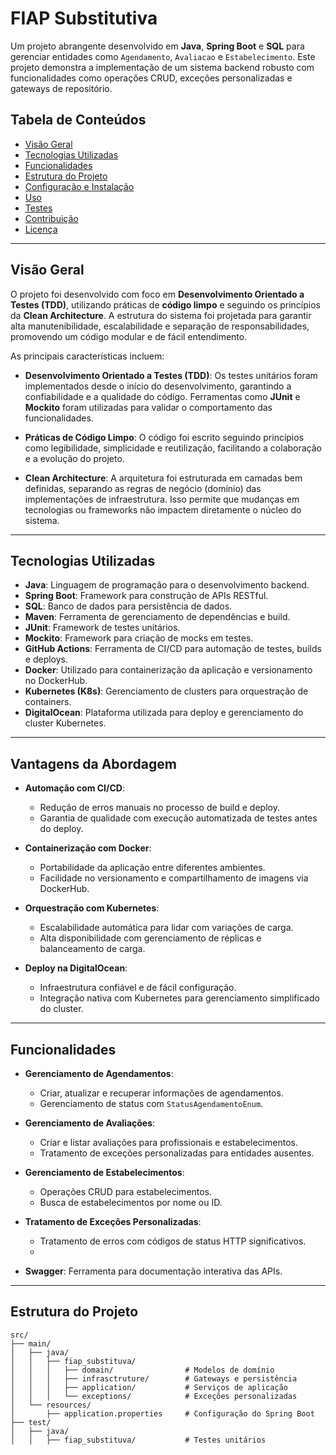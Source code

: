 # FIAP Substitutiva

Um projeto abrangente desenvolvido em **Java**, **Spring Boot** e **SQL** para gerenciar entidades como `Agendamento`, `Avaliacao` e `Estabelecimento`. Este projeto demonstra a implementação de um sistema backend robusto com funcionalidades como operações CRUD, exceções personalizadas e gateways de repositório.

## Tabela de Conteúdos

- [Visão Geral](#visão-geral)
- [Tecnologias Utilizadas](#tecnologias-utilizadas)
- [Funcionalidades](#funcionalidades)
- [Estrutura do Projeto](#estrutura-do-projeto)
- [Configuração e Instalação](#configuração-e-instalação)
- [Uso](#uso)
- [Testes](#testes)
- [Contribuição](#contribuição)
- [Licença](#licença)

---

## Visão Geral

O projeto foi desenvolvido com foco em **Desenvolvimento Orientado a Testes (TDD)**, utilizando práticas de **código limpo** e seguindo os princípios da **Clean Architecture**. A estrutura do sistema foi projetada para garantir alta manutenibilidade, escalabilidade e separação de responsabilidades, promovendo um código modular e de fácil entendimento.

As principais características incluem:

- **Desenvolvimento Orientado a Testes (TDD)**: Os testes unitários foram implementados desde o início do desenvolvimento, garantindo a confiabilidade e a qualidade do código. Ferramentas como **JUnit** e **Mockito** foram utilizadas para validar o comportamento das funcionalidades.

- **Práticas de Código Limpo**: O código foi escrito seguindo princípios como legibilidade, simplicidade e reutilização, facilitando a colaboração e a evolução do projeto.

- **Clean Architecture**: A arquitetura foi estruturada em camadas bem definidas, separando as regras de negócio (domínio) das implementações de infraestrutura. Isso permite que mudanças em tecnologias ou frameworks não impactem diretamente o núcleo do sistema.
---

## Tecnologias Utilizadas


- **Java**: Linguagem de programação para o desenvolvimento backend.
- **Spring Boot**: Framework para construção de APIs RESTful.
- **SQL**: Banco de dados para persistência de dados.
- **Maven**: Ferramenta de gerenciamento de dependências e build.
- **JUnit**: Framework de testes unitários.
- **Mockito**: Framework para criação de mocks em testes.
- **GitHub Actions**: Ferramenta de CI/CD para automação de testes, builds e deploys.
- **Docker**: Utilizado para containerização da aplicação e versionamento no DockerHub.
- **Kubernetes (K8s)**: Gerenciamento de clusters para orquestração de containers.
- **DigitalOcean**: Plataforma utilizada para deploy e gerenciamento do cluster Kubernetes.

---

## Vantagens da Abordagem

- **Automação com CI/CD**:
    - Redução de erros manuais no processo de build e deploy.
    - Garantia de qualidade com execução automatizada de testes antes do deploy.

- **Containerização com Docker**:
    - Portabilidade da aplicação entre diferentes ambientes.
    - Facilidade no versionamento e compartilhamento de imagens via DockerHub.

- **Orquestração com Kubernetes**:
    - Escalabilidade automática para lidar com variações de carga.
    - Alta disponibilidade com gerenciamento de réplicas e balanceamento de carga.

- **Deploy na DigitalOcean**:
    - Infraestrutura confiável e de fácil configuração.
    - Integração nativa com Kubernetes para gerenciamento simplificado do cluster.


---

## Funcionalidades

- **Gerenciamento de Agendamentos**:
    - Criar, atualizar e recuperar informações de agendamentos.
    - Gerenciamento de status com `StatusAgendamentoEnum`.

- **Gerenciamento de Avaliações**:
    - Criar e listar avaliações para profissionais e estabelecimentos.
    - Tratamento de exceções personalizadas para entidades ausentes.

- **Gerenciamento de Estabelecimentos**:
    - Operações CRUD para estabelecimentos.
    - Busca de estabelecimentos por nome ou ID.

- **Tratamento de Exceções Personalizadas**:
    - Tratamento de erros com códigos de status HTTP significativos.
    - 
- **Swagger**: Ferramenta para documentação interativa das APIs.
---

## Estrutura do Projeto

```plaintext
src/
├── main/
│   ├── java/
│   │   ├── fiap_substituva/
│   │   │   ├── domain/                # Modelos de domínio
│   │   │   ├── infrasctruture/        # Gateways e persistência
│   │   │   ├── application/           # Serviços de aplicação
│   │   │   └── exceptions/            # Exceções personalizadas
│   └── resources/
│       ├── application.properties     # Configuração do Spring Boot
├── test/
│   ├── java/
│   │   ├── fiap_substituva/           # Testes unitários
